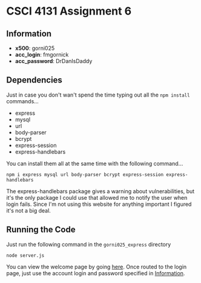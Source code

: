 # CSCI 4131 Assignment 6
## <a name="info"></a>Information
- **x500**: gorni025
- **acc_login**: fmgornick
- **acc_password**: DrDanIsDaddy

## Dependencies
Just in case you don't wan't spend the time typing out all the `npm install` commands...

- express
- mysql
- url
- body-parser
- bcrypt
- express-session
- express-handlebars

You can install them all at the same time with the following command...
```
npm i express mysql url body-parser bcrypt express-session express-handlebars
```
The express-handlebars package gives a warning about vulnerabilities, but it's the only package I could use that allowed me to notify the user when login fails. Since I'm not using this website for anything important I figured it's not a big deal.

## Running the Code
Just run the following command in the `gorni025_express` directory
```
node server.js
```
You can view the welcome page by going [here](http://localhost:9001/).  Once routed to the login page, just use the account login and password specified in [Information](#info).